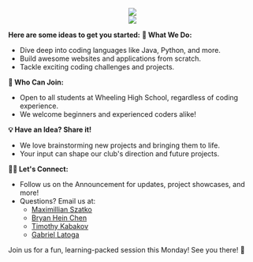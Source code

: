 <p align="center"> 
  <img src="https://readme-typing-svg.demolab.com?font=Fira+Code&pause=1000&random=false&width=435&lines=Hi%2C+We+Are+the+WHS+Programming+Club."/> <br>
  <img src="https://readme-typing-svg.demolab.com?font=Fira+Code&pause=1000&random=false&width=435&lines=Come+to+LC1+every+Thursday." />
</p>

**Here are some ideas to get you started:**
**🚀 What We Do:**

- Dive deep into coding languages like Java, Python, and more.
- Build awesome websites and applications from scratch.
- Tackle exciting coding challenges and projects.

**👥 Who Can Join:**

- Open to all students at Wheeling High School, regardless of coding experience.
- We welcome beginners and experienced coders alike!

**💡 Have an Idea? Share it!**

- We love brainstorming new projects and bringing them to life.
- Your input can shape our club's direction and future projects.

**👩‍💻 Let's Connect:**

- Follow us on the Announcement for updates, project showcases, and more!
- Questions? Email us at:
  - [Maximillian Szatko](mailto:mszatko5291@stu.d214.org)
  - [Bryan Hein Chen](mailto:hthu4374@stu.d214.org)
  - [Timothy Kabakov](mailto:tkabakov5490@stu.d214.org)
  - [Gabriel Latoga](mailto:elatoga5428@stu.d214.org)

Join us for a fun, learning-packed session this Monday! See you there! 🎈
